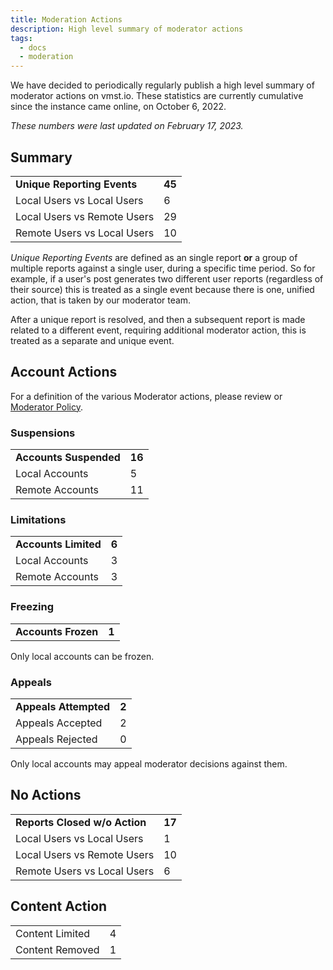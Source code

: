 ```yaml
---
title: Moderation Actions
description: High level summary of moderator actions
tags:
  - docs
  - moderation
---
```


We have decided to periodically regularly publish a high level summary of moderator actions on vmst.io.
These statistics are currently cumulative since the instance came online, on October 6, 2022.

_These numbers were last updated on February 17, 2023._

## Summary

| | |
|---|---|
| **Unique Reporting Events** | **45** |
| Local Users vs Local Users | 6 |
| Local Users vs Remote Users | 29 |
| Remote Users vs Local Users | 10 |

_Unique Reporting Events_ are defined as an single report **or** a group of multiple reports against a single user, during a specific time period.
So for example, if a user's post generates two different user reports (regardless of their source) this is treated as a single event because there is one, unified action, that is taken by our moderator team.

After a unique report is resolved, and then a subsequent report is made related to a different event, requiring additional moderator action, this is treated as a separate and unique event.

## Account Actions

For a definition of the various Moderator actions, please review or [Moderator Policy](/moderation).

### Suspensions

| | |
|---|---|
| **Accounts Suspended** | **16** |
| Local Accounts | 5 |
| Remote Accounts | 11 |

### Limitations

| | |
|---|---|
| **Accounts Limited** | **6** |
| Local Accounts | 3 |
| Remote Accounts | 3 |

### Freezing

| | |
|---|---|
| **Accounts Frozen** | **1** |

Only local accounts can be frozen.

### Appeals

| | |
|---|---|
| **Appeals Attempted** | **2** |
| Appeals Accepted | 2 |
| Appeals Rejected | 0 |

Only local accounts may appeal moderator decisions against them.

## No Actions

| | |
|---|---|
| **Reports Closed w/o Action** | **17** |
| Local Users vs Local Users | 1 |
| Local Users vs Remote Users | 10 |
| Remote Users vs Local Users | 6 |

## Content Action

| | |
|---|---|
| Content Limited | 4 |
| Content Removed | 1 |
